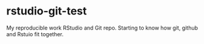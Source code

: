 # rstudio-git-test
My reproducible work RStudio and Git repo. Starting to know how git, github and Rstuio fit together.
